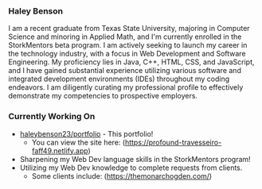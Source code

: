 ### Haley Benson

I am a recent graduate from Texas State University, majoring in Computer Science and minoring in Applied Math, and I'm currently enrolled in the StorkMentors beta program. I am actively seeking to launch my career in the technology industry, with a focus in Web Development and Software Engineering. My proficiency lies in Java, C++, HTML, CSS, and JavaScript, and I have gained substantial experience utilizing various software and integrated development environments (IDEs) throughout my coding endeavors. I am diligently curating my professional profile to effectively demonstrate my competencies to prospective employers.

### Currently Working On

- [haleybenson23/portfolio](https://github.com/haleybenson23/portfolio) - This portfolio!
    - You can view the site here: (https://profound-travesseiro-faff49.netlify.app)
- Sharpening my Web Dev language skills in the StorkMentors program!
- Utilizing my Web Dev knowledge to complete requests from clients.
    - Some clients include: (https://themonarchogden.com/)